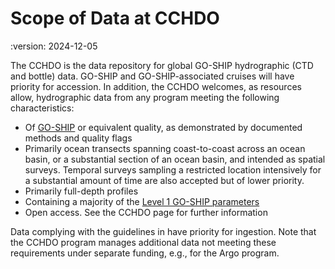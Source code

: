 # Scope of Data at CCHDO

:version: 2024-12-05

The CCHDO is the data repository for global GO-SHIP hydrographic (CTD and bottle) data.
GO-SHIP and GO-SHIP-associated cruises will have priority for accession.
In addition, the CCHDO welcomes, as resources allow, hydrographic data from any program meeting the following characteristics:

* Of [GO-SHIP](http://www.go-ship.org/HydroMan.html) or equivalent quality, as demonstrated by documented methods and quality flags
* Primarily ocean transects spanning coast-to-coast across an ocean basin, or a substantial section of an ocean basin, and intended as spatial surveys.
  Temporal surveys sampling a restricted location intensively for a substantial amount of time are also accepted but of lower priority.
* Primarily full-depth profiles
* Containing a majority of the [Level 1 GO-SHIP parameters](http://www.go-ship.org/DatReq.html)
* Open access. See the CCHDO [](data_license) page for further information

Data complying with the guidelines in [](../submitting_data/index) have priority for ingestion.
Note that the CCHDO program manages additional data not meeting these requirements under separate funding, e.g., for the Argo program.
